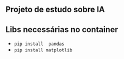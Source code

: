 ## Projeto de estudo sobre IA

## Libs necessárias no container
- `pip install  pandas`
- `pip install matplotlib`
